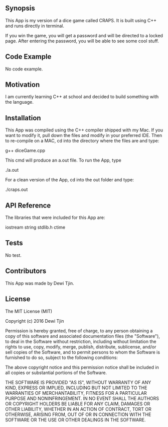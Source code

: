## Synopsis

This App is my version of a dice game called CRAPS.  It is built using C++ and runs directly in terminal.

If you win the game, you will get a password and will be directed to a locked page.  After entering the password, you will be able to see some cool stuff.

## Code Example

No code example.

## Motivation

I am currently learning C++ at school and decided to build something with the language.

## Installation

This App was compiled using the C++ compiler shipped with my Mac.  If you want to modify it, pull down the files and modify in your preferred IDE.  Then to re-compile on a MAC, cd into the directory where the files are and type:

g++ diceGame.cpp

This cmd will produce an a.out file. To run the App, type

./a.out

For a clean version of the App, cd into the out folder and type:

./craps.out

## API Reference

The libraries that were included for this App are:

iostream
string
stdlib.h
ctime

## Tests

No test.

## Contributors

This App was made by Dewi Tjin.

## License

The MIT License (MIT)

Copyright (c) 2016 Dewi Tjin

Permission is hereby granted, free of charge, to any person obtaining a copy
of this software and associated documentation files (the "Software"), to deal
in the Software without restriction, including without limitation the rights
to use, copy, modify, merge, publish, distribute, sublicense, and/or sell
copies of the Software, and to permit persons to whom the Software is
furnished to do so, subject to the following conditions:

The above copyright notice and this permission notice shall be included in all
copies or substantial portions of the Software.

THE SOFTWARE IS PROVIDED "AS IS", WITHOUT WARRANTY OF ANY KIND, EXPRESS OR
IMPLIED, INCLUDING BUT NOT LIMITED TO THE WARRANTIES OF MERCHANTABILITY,
FITNESS FOR A PARTICULAR PURPOSE AND NONINFRINGEMENT. IN NO EVENT SHALL THE
AUTHORS OR COPYRIGHT HOLDERS BE LIABLE FOR ANY CLAIM, DAMAGES OR OTHER
LIABILITY, WHETHER IN AN ACTION OF CONTRACT, TORT OR OTHERWISE, ARISING FROM,
OUT OF OR IN CONNECTION WITH THE SOFTWARE OR THE USE OR OTHER DEALINGS IN THE
SOFTWARE.

